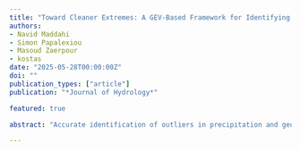 ```yaml
---
title: "Toward Cleaner Extremes: A GEV-Based Framework for Identifying and Removing Implausible Annual Maxima in Climate Projections"
authors:
- Navid Maddahi
- Simon Papalexiou
- Masoud Zaerpour
- kostas
date: "2025-05-28T00:00:00Z"
doi: ""
publication_types: ["article"]
publication: "*Journal of Hydrology*"

featured: true

abstract: "Accurate identification of outliers in precipitation and geoscience datasets is critical for ensuring the reliability of projections and subsequent analyses. Traditional methods, such as statistical techniques and observational comparisons, often fall short in addressing the complexities of large-scale climate data. In this study, we propose a novel methodology that integrates statistical techniques with a probabilistic framework to systematically detect and remove implausible extreme values while preserving the integrity of the dataset. Our method combines the generalized extreme value (GEV) distribution, L-moment fitting, and extensive Monte Carlo simulations to establish robust thresholds for outlier detection. By selecting a probabilistic threshold tied to exceptionally rare events, our approach effectively isolates highly improbable values while minimizing false positives and preserving statistically plausible extremes. The proposed methodology offers a scalable and reliable solution for managing vast and complex datasets, with significant implications for climate modeling and geoscience research."

---
```

